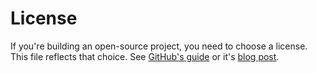 # License
If you're building an open-source project, you need to choose a license.
This file reflects that choice.
See [GitHub's guide](guide) or it's [blog post](post).

[guide]: https://choosealicense.com/
[post]: https://help.github.com/en/articles/licensing-a-repository